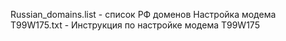Russian_domains.list - список РФ доменов
Настройка модема T99W175.txt - Инструкция по настройке модема T99W175
